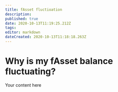 ```yaml
---
title: fAsset fluctioation
description: 
published: true
date: 2020-10-13T11:19:25.212Z
tags: 
editor: markdown
dateCreated: 2020-10-13T11:18:18.263Z
---
```


# Why is my fAsset balance fluctuating?
Your content here